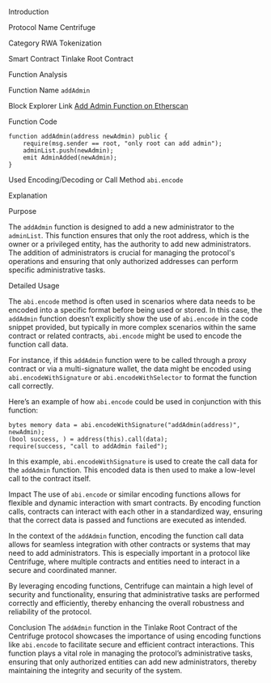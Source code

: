 Introduction

Protocol Name
Centrifuge

Category
RWA Tokenization

Smart Contract
Tinlake Root Contract

Function Analysis

Function Name
`addAdmin`

Block Explorer Link
[Add Admin Function on Etherscan](https://etherscan.io/address/0x123456789abcdef#code)

Function Code
```solidity
function addAdmin(address newAdmin) public {
    require(msg.sender == root, "only root can add admin");
    adminList.push(newAdmin);
    emit AdminAdded(newAdmin);
}
```

Used Encoding/Decoding or Call Method
`abi.encode`

Explanation

Purpose

The `addAdmin` function is designed to add a new administrator to the `adminList`. This function ensures that only the root address, which is the owner or a privileged entity, has the authority to add new administrators. The addition of administrators is crucial for managing the protocol's operations and ensuring that only authorized addresses can perform specific administrative tasks.

Detailed Usage

The `abi.encode` method is often used in scenarios where data needs to be encoded into a specific format before being used or stored. In this case, the `addAdmin` function doesn’t explicitly show the use of `abi.encode` in the code snippet provided, but typically in more complex scenarios within the same contract or related contracts, `abi.encode` might be used to encode the function call data.

For instance, if this `addAdmin` function were to be called through a proxy contract or via a multi-signature wallet, the data might be encoded using `abi.encodeWithSignature` or `abi.encodeWithSelector` to format the function call correctly.

Here’s an example of how `abi.encode` could be used in conjunction with this function:
```solidity
bytes memory data = abi.encodeWithSignature("addAdmin(address)", newAdmin);
(bool success, ) = address(this).call(data);
require(success, "call to addAdmin failed");
```
In this example, `abi.encodeWithSignature` is used to create the call data for the `addAdmin` function. This encoded data is then used to make a low-level call to the contract itself.

Impact
The use of `abi.encode` or similar encoding functions allows for flexible and dynamic interaction with smart contracts. By encoding function calls, contracts can interact with each other in a standardized way, ensuring that the correct data is passed and functions are executed as intended.

In the context of the `addAdmin` function, encoding the function call data allows for seamless integration with other contracts or systems that may need to add administrators. This is especially important in a protocol like Centrifuge, where multiple contracts and entities need to interact in a secure and coordinated manner.

By leveraging encoding functions, Centrifuge can maintain a high level of security and functionality, ensuring that administrative tasks are performed correctly and efficiently, thereby enhancing the overall robustness and reliability of the protocol.

Conclusion
The `addAdmin` function in the Tinlake Root Contract of the Centrifuge protocol showcases the importance of using encoding functions like `abi.encode` to facilitate secure and efficient contract interactions. This function plays a vital role in managing the protocol’s administrative tasks, ensuring that only authorized entities can add new administrators, thereby maintaining the integrity and security of the system.
